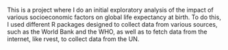 This is a project where I do an initial exploratory analysis of the impact of various socioeconomic factors on global life expectancy at birth. 
To do this, I used different R packages designed to collect data from various sources, such as the World Bank and the WHO, as well as to fetch data from the internet, like rvest,
to collect data from the UN.
